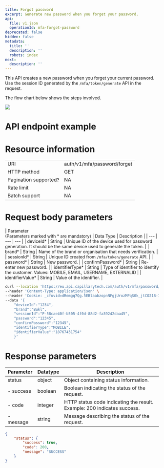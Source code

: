 ```yaml
---
title: Forgot password
excerpt: Generate new password when you forget your password.
api:
  file: v1.json
  operationId: mfa-forgot-password
deprecated: false
hidden: false
metadata:
  title: ''
  description: ''
  robots: index
next:
  description: ''
---
```

This API creates a new password when you forget your current password. Use the session ID generated by the `/mfa/token/generate` API in the request.

The flow chart below shows the steps involved.

![ ](https://files.readme.io/15f8b3b-password_forgot.jpg)

# API endpoint example


# Resource information


|                       |                             |
| :-------------------- | :-------------------------- |
| URI                   | auth/v1/mfa/password/forget |
| HTTP method           | GET                         |
| Pagination supported? | NA                          |
| Rate limit            | NA                          |
| Batch support         | NA                          |

# Request body parameters


| Parameter  
(Parameters marked with \* are mandatory) | Data Type | Description |
| --- | --- | --- |
| deviceId\* | String | Unique ID of the device used for password generation. It should be the same device used to generate the token. |
| brand\* | String | Name of the brand or organisation that needs verification. |
| sessionId\* | String | Unique ID created from `/mfa/token/generate` API. |
| password\* | String | New password. |
| confirmPassword\* | String | Re-enter new password. |
| identifierType\* | String | Type of identifier to identify the customer. Values: MOBILE, EMAIL, USERNAME, EXTERNALID |
| identifierValue\* | String | Value of the identifier. |

```bash
curl --location 'https://eu.api.capillarytech.com/auth/v1/mfa/password/forget' \
--header 'Content-Type: application/json' \
--header 'Cookie: _cfuvid=dRemgq7Qg.5EBlaabzopnNFgjUrozMPqS0k_jtCO218-1717046418965-0.0.1.1-604800000' \
--data '{
    "deviceId":"1234",
    "brand":"Bukl",
    "sessionId":"P-58cae40f-b505-4f0d-88d2-fa39242daa45",
    "password":"12345",
    "confirmPassword":"12345",
    "identifierType":"MOBILE",
    "identifierValue":"18767431754"
    }'
```

# Response parameters


| Parameter | Datatype | Description                                                             |
| --------- | -------- | ----------------------------------------------------------------------- |
| status    | object   | Object containing status information.                                   |
| - success | boolean  | Boolean indicating the status of the request.                           |
| - code    | integer  | HTTP status code indicating the result. Example: 200 indicates success. |
| - message | string   | Message describing the status of the request.                           |

```json
{
    "status": {
        "success": true,
        "code": 200,
        "message": "SUCCESS"
    }
}
```